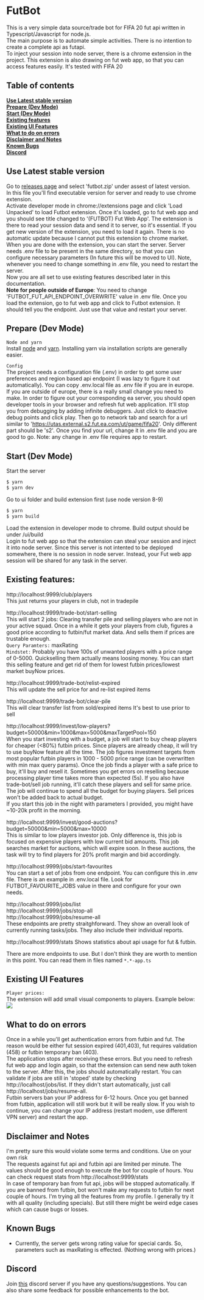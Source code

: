 # FutBot

This is a very simple data source/trade bot for FIFA 20 fut api written in Typescript/Javascript for node.js.  
The main purpose is to automate simple activities. There is no intention to create a complete api as futapi.  
To inject your session into node server, there is a chrome extension in the project. This extension is also drawing on fut web app, so that you can access features easily.
It's tested with FIFA 20

## Table of contents

**[Use Latest stable version](#use-latest-stable-version)**<br>
**[Prepare (Dev Mode)](#prepare)**<br>
**[Start (Dev Mode)](#start)**<br>
**[Existing features](#existing-features)**<br>
**[Existing UI Features](#existing-ui-features)**<br>
**[What to do on errors](#what-to-do-on-errors)**<br>
**[Disclaimer and Notes](#disclaimer-and-notes)**<br>
**[Known Bugs](#known-bugs)**<br>
**[Discord](#discord)**<br>

## Use Latest stable version

Go to [releases page](https://github.com/dogancana/futbot/releases) and select 'futbot.zip' under assest of latest version.  
In this file you'll find executable version for server and ready to use chrome extension.  
Activate developer mode in chrome://extensions page and click 'Load Unpacked' to load Futbot extension. Once it's loaded, go to fut web app and you should see title changed to '(FUTBOT) Fut Web App'. The extension is there to read your session data and send it to server, so it's essential. If you get new version of the extension, you need to load it again. There is no automatic update because I cannot put this extension to chrome market.  
When you are done with the extension, you can start the server. Server needs .env file to be present in the same directory, so that you can configure necessary parameters (In future this will be moved to UI). Note, whenever you need to change something in .env file, you need to restart the server.  
Now you are all set to use existing features described later in this documentation.  
**Note for people outside of Europe**: You need to change 'FUTBOT_FUT_API_ENDPOINT_OVERWRITE' value in .env file. Once you load the extension, go to fut web app and click to Futbot extension. It should tell you the endpoint. Just use that value and restart your server.

## Prepare (Dev Mode)

`Node and yarn`  
Install [node](https://nodejs.org/en/) and [yarn](https://yarnpkg.com/lang/en/docs/install/). Installing yarn via installation scripts are generally easier.

`Config`  
The project needs a configuration file (.env) in order to get some user preferences and region based api endpoint (I was lazy to figure it out automatically). You can copy .env.local file as .env file if you are in europe. If you are outside of europe, there is a really small change you need to make. In order to figure out your corresponding ea server, you should open developer tools in your browser and refresh fut web application. It'll stop you from debugging by adding infinite debuggers. Just click to deactive debug points and click play. Then go to network tab and search for a url similar to 'https://utas.external.s2.fut.ea.com/ut/game/fifa20'. Only different part should be 's2'. Once you find your url, change it in .env file and you are good to go. Note: any change in .env file requires app to restart.

## Start (Dev Mode)

Start the server

```sh
$ yarn
$ yarn dev
```

Go to ui folder and build extension first (use node version 8-9)

```sh
$ yarn
$ yarn build
```

Load the extension in developer mode to chrome. Build output should be under /ui/build  
Login to fut web app so that the extension can steal your session and inject it into node server.
Since this server is not intented to be deployed somewhere, there is no session in node server. Instead, your Fut web app session will be shared for any task in the server.

## Existing features:

http://localhost:9999/club/players  
This just returns your players in club, not in tradepile

http://localhost:9999/trade-bot/start-selling  
This will start 2 jobs: Clearing transfer pile and selling players who are not in your active squad.
Once in a while it gets your players from club, figures a good price according to futbin/fut market data. And sells them if prices are trustable enough.  
`Query Paramters:` maxRating  
`Mindstet:` Probably you have 100s of unwanted players with a price range of 0-5000. Quickselling them actually means loosing money. You can start this selling feature and get rid of them for lowest futbin prices/lowest market buyNow prices.

http://localhost:9999/trade-bot/relist-expired  
This will update the sell price for and re-list expired items

http://localhost:9999/trade-bot/clear-pile  
This will clear transfer list from sold/expired items
It's best to use prior to sell

http://localhost:9999/invest/low-players?budget=50000&min=1000&max=5000&maxTargetPool=150  
When you start investing with a budget, a job will start to buy cheap players for cheaper (<80%) futbin prices. Since players are already cheap, it will try to use buyNow feature all the time.
The job figures investment targets from most popular futbin players in 1000 - 5000 price range (can be overwritten with min max query params).
Once the job finds a player with a safe price to buy, it'll buy and resell it. Sometimes you get errors on reselling because processing player time takes more than expected (5s). If you also have trade-bot/sell job running, it'll catch these players and sell for same price.
The job will continue to spend all the budget for buying players.
Sell prices won't be added back to actual budget.  
If you start this job in the night with parameters I provided, you might have ~10-20k profit in the morning.

http://localhost:9999/invest/good-auctions?budget=50000&min=5000&max=10000  
This is similar to low players investor job. Only difference is, this job is focused on expensive players with low current bid amounts. This job searches market for auctions, which will expire soon. In these auctions, the task will try to find players for 20% profit margin and bid accordingly.

http://localhost:9999/jobs/start-favourites  
You can start a set of jobs from one endpoint. You can configure this in .env file. There is an example in .env.local file. Look for FUTBOT_FAVOURITE_JOBS value in there and configure for your own needs.

http://localhost:9999/jobs/list  
http://localhost:9999/jobs/stop-all  
http://localhost:9999/jobs/resume-all  
These endpoints are pretty straitghforward. They show an overall look of currently running tasks/jobs. They also include their individual reports.

http://localhost:9999/stats
Shows statistics about api usage for fut & futbin.

There are more endpoints to use. But I don't think they are worth to mention in this point. You can read them in files named `*.*-app.ts`

## Existing UI Features

`Player prices:`  
The extension will add small visual components to players. Example below:
![](doc/gifs/player-price.gif)

## What to do on errors

Once in a while you'll get authentication errors from futbin and fut. The reason would be either fut session expired (401,403), fut requires validation (458) or futbin temporary ban (403).  
The application stops after receiving these errors. But you need to refresh fut web app and login again, so that the extension can send new auth token to the server. After this, the jobs should automatically restart. You can validate if jobs are still in 'stoped' state by checking http://localhost/jobs/list. If they didn't start automatically, just call http://localhost/jobs/resume-all.  
Futbin servers ban your IP address for 6-12 hours. Once you get banned from futbin, application will still work but it will be really slow. If you wish to continue, you can change your IP address (restart modem, use different VPN server) and restart the app.

## Disclaimer and Notes

I'm pretty sure this would violate some terms and conditions. Use on your own risk  
The requests against fut api and futbin api are limited per minute. The values should be good enough to execute the bot for couple of hours. You can check request stats from http://localhost:9999/stats  
In case of temporary ban from fut api, jobs will be stopped automatically. If you are banned from futbin, bot won't make any requests to futbin for next couple of hours.
I'm trying all the features from my profile. I generally try it with all quality (including specials). But still there might be weird edge cases which can cause bugs or losses.

## Known Bugs

- Currently, the server gets wrong rating value for special cards. So, parameters such as maxRating is effected. (Nothing wrong with prices.)

## Discord

Join [this](https://discord.gg/WJQsv6h) discord server if you have any questions/suggestions. You can also share some feedback for possible enhancements to the bot.
